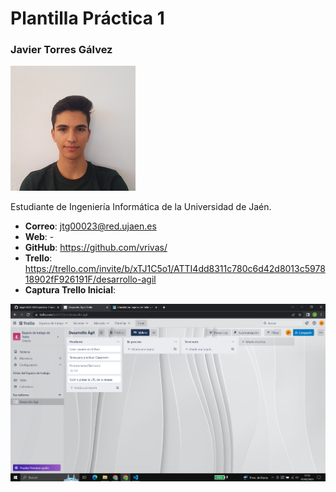 # Plantilla Práctica 1


### Javier Torres Gálvez
<img src='/foto-personal.png' width='200px'>

Estudiante de Ingeniería Informática de la Universidad de Jaén.
* **Correo**: jtg00023@red.ujaen.es
* **Web**: -
* **GitHub**: https://github.com/vrivas/
* **Trello**: https://trello.com/invite/b/xTJ1C5o1/ATTI4dd8311c780c6d42d8013c597818902fF926191F/desarrollo-agil
* **Captura Trello Inicial**:
<img src='Trello-inicial.png'>
